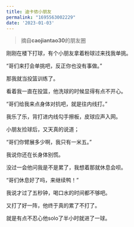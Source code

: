 ```yaml
---
title: 迪卡侬小朋友
permalink: "1695563002229"
date: '2023-01-03'
---
```


> 摘自**caojiantao30**的朋友圈

刚刚在楼下打球，有个小朋友拿着粉球过来找我单挑。

“哥们来打会单挑吧，反正你也没有事做。”

那我就当投篮训练了。

看着我一直在投篮，他洗球的时候显得有点不开心。

“哥们给我来点身体对抗吧，就是往内线打。”

我乐了乐，背打进内线勾手擦板，皮球应声入网。

小朋友捡球后，又天真的说道；

“哥们你臂展多少啊，我只有一米五。”

我说你还在长身体别慌。

没过一会他问我是不是累了，我想着那就休息会呗。

“哥们休息好了吗，来继续鸭！”

我说才过了五秒钟，喝口水的时间都不够吧。

又打了好一阵，他终于真的累了不打了。

就是有点不忍心他solo了半小时就进了一球。